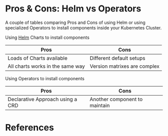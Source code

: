 # Pros & Cons: Helm vs Operators

A couple of tables comparing Pros and Cons of using Helm or using specialized Operators to install components inside your Kubernetes Cluster.

Using [Helm](http://helm.sh) Charts to install components

| Pros  | Cons |
| ------------- | ------------- |
| Loads of Charts available  | Different default setups  |
| All charts works in the same way  | Version matrixes are complex  |


Using Operators to install components

| Pros  | Cons |
| ------------- | ------------- |
| Declarative Approach using a CRD  | Another component to maintain  |


# References

